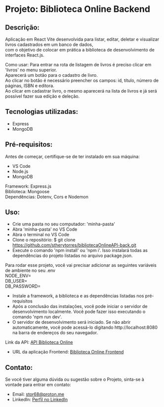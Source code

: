 # Projeto: Biblioteca Online Backend

## Descrição: 
Aplicação em React Vite desenvolvida para listar, editar, deletar e visualizar livros cadastrados em um banco de dados, <br>
com o objetivo de colocar em prática a biblioteca de desenvolvimento de interfaces React.js.<br>

Como usar: Para entrar na rota de listagem de livros é preciso clicar em 'livros' no menu superior. <br>
Aparecerá um botão para o cadastro de livro. <br>
Ao clicar no botão é necessário preencher os campos: id, título, número de páginas, ISBN e editora. <br>
Ao clicar em cadastrar livro, o mesmo aparecerá na lista de livros e já será possível fazer sua edição e deleção.

## Tecnologias utilizadas:
- Express
- MongoDB

## Pré-requisitos:<br>
Antes de começar, certifique-se de ter instalado em sua máquina:<br>

- VS Code <br>
- Node.js <br>
- MongoDB <br>

Framework: Express.js <br>
Biblioteca: Mongoose <br>
Dependências: Dotenv, Cors e Nodemon <br>

## Uso:<br>
* Crie uma pasta no seu computador: 'minha-pasta' <br>
* Abra 'minha-pasta' no VS Code <br>
* Abra o terminal no VS Code <br>
* Clone o repositório: $ git clone https://github.com/stherytorres/bibliotecaOnlineAPI-back.git <br>
* Execute o comando 'npm install' ou 'npm i'. Isso instalará todas as dependências do projeto listadas no arquivo package.json.<br>

Para rodar esse projeto, você vai precisar adicionar as seguintes variáveis de ambiente no seu .env<br>
NODE_ENV= <br>
DB_USER= <br>
DB_PASSWORD= <br>

* Instale a framework, a biblioteca e as dependências listadas nos pré-requisitos
* Após a conclusão das instalações, você pode iniciar o servidor de desenvolvimento localmente. Você pode fazer isso executando o comando 'npm run dev'.<br>
* O servidor de desenvolvimento será iniciado. Se não abrir automaticamente, você pode acessá-lo digitando http://localhost:8080 na barra de endereços do seu navegador.<br>

Link da API: [API Biblioteca Online](https://biblioteca-online-api-back.vercel.app/livros) <br>
* URL da aplicação Frontend: [Biblioteca Online Frontend](https://bibliotecaonlineapi.netlify.app/livros)

## Contato:<br>
Se você tiver alguma dúvida ou sugestão sobre o Projeto, sinta-se à vontade para entrar em contato:<br>

- Email: stor68@proton.me<br>
- LinkedIn: [Perfil no LinkedIn](https://www.linkedin.com/in/sthery-torres/)
